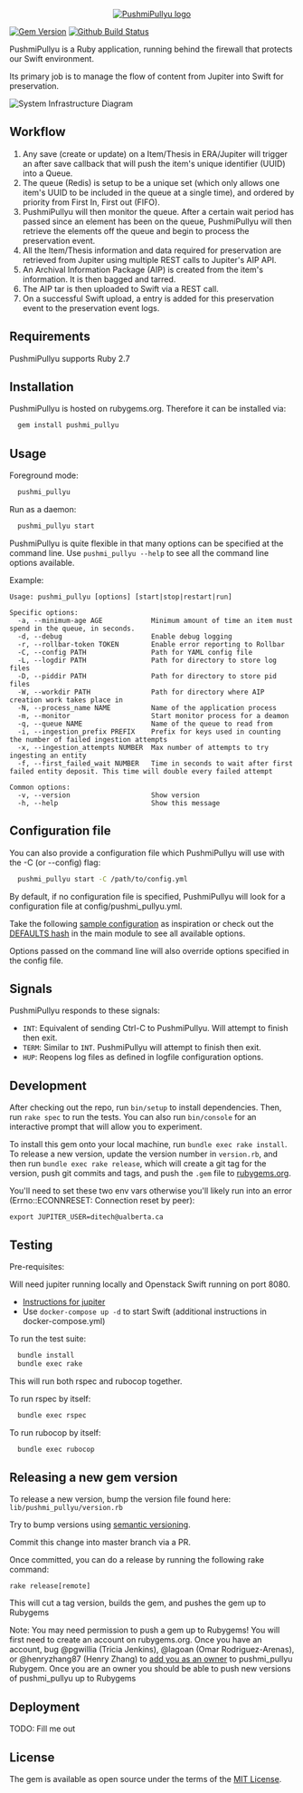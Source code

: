 <p align="center">
  <a href="https://github.com/ualbertalib/pushmi_pullyu/">
    <img src="docs/images/pushmi-pullyu.png" alt="PushmiPullyu logo">
  </a>
</p>

[![Gem Version](https://badge.fury.io/rb/pushmi_pullyu.svg)](https://rubygems.org/gems/pushmi_pullyu)
[![Github Build Status](https://github.com/ualbertalib/pushmi_pullyu/workflows/CI/badge.svg)](https://github.com/ualbertalib/pushmi_pullyu/actions)

PushmiPullyu is a Ruby application, running behind the firewall that protects our Swift environment.

Its primary job is to manage the flow of content from Jupiter into Swift for preservation.

![System Infrastructure Diagram](docs/images/system-infrastructure-diagram.png)

## Workflow

1.  Any save (create or update) on a Item/Thesis in ERA/Jupiter will trigger an after save callback that will push the item's unique identifier (UUID) into a Queue.
2. The queue (Redis) is setup to be a unique set (which only allows one item's UUID to be included in the queue at a single time), and ordered by priority from First In, First out (FIFO).
3. PushmiPullyu will then monitor the queue. After a certain wait period has passed since an element has been on the queue, PushmiPullyu will then retrieve the elements off the queue and begin to process the preservation event.
4. All the Item/Thesis information and data required for preservation are retrieved from Jupiter using multiple REST calls to Jupiter's AIP API.
5. An Archival Information Package (AIP) is created from the item's information. It is then bagged and tarred.
6. The AIP tar is then uploaded to Swift via a REST call.
7. On a successful Swift upload, a entry is added for this preservation event to the preservation event logs.


## Requirements

PushmiPullyu supports Ruby 2.7

## Installation

PushmiPullyu is hosted on rubygems.org. Therefore it can be installed via:

```bash
  gem install pushmi_pullyu
```

## Usage

Foreground mode:
```bash
  pushmi_pullyu
```

Run as a daemon:
```bash
  pushmi_pullyu start
```

PushmiPullyu is quite flexible in that many options can be specified at the command line.
Use `pushmi_pullyu --help` to see all the command line options available.

Example:

```
Usage: pushmi_pullyu [options] [start|stop|restart|run]

Specific options:
  -a, --minimum-age AGE            Minimum amount of time an item must spend in the queue, in seconds.
  -d, --debug                      Enable debug logging
  -r, --rollbar-token TOKEN        Enable error reporting to Rollbar
  -C, --config PATH                Path for YAML config file
  -L, --logdir PATH                Path for directory to store log files
  -D, --piddir PATH                Path for directory to store pid files
  -W, --workdir PATH               Path for directory where AIP creation work takes place in
  -N, --process_name NAME          Name of the application process
  -m, --monitor                    Start monitor process for a deamon
  -q, --queue NAME                 Name of the queue to read from    
  -i, --ingestion_prefix PREFIX    Prefix for keys used in counting the number of failed ingestion attempts
  -x, --ingestion_attempts NUMBER  Max number of attempts to try ingesting an entity
  -f, --first_failed_wait NUMBER   Time in seconds to wait after first failed entity deposit. This time will double every failed attempt

Common options:
  -v, --version                    Show version
  -h, --help                       Show this message
```

## Configuration file

You can also provide a configuration file which PushmiPullyu will use with the -C (or --config) flag:

```bash
  pushmi_pullyu start -C /path/to/config.yml
```

By default, if no configuration file is specified, PushmiPullyu will look for a configuration file at config/pushmi_pullyu.yml.

Take the following [sample configuration](https://github.com/ualbertalib/pushmi_pullyu/blob/master/examples/pushmi_pullyu.yml) as inspiration or check out the [DEFAULTS hash](https://github.com/ualbertalib/pushmi_pullyu/blob/master/lib/pushmi_pullyu.rb) in the main module to see all available options.

Options passed on the command line will also override options specified in the config file.

## Signals

PushmiPullyu responds to these signals:

* `INT`: Equivalent of sending Ctrl-C to PushmiPullyu. Will attempt to finish then exit.
* `TERM`: Similar to `INT`. PushmiPullyu will attempt to finish then exit.
* `HUP`: Reopens log files as defined in logfile configuration options.

## Development

After checking out the repo, run `bin/setup` to install dependencies. Then, run `rake spec` to run the tests. You can also run `bin/console` for an interactive prompt that will allow you to experiment.

To install this gem onto your local machine, run `bundle exec rake install`. To release a new version, update the version number in `version.rb`, and then run `bundle exec rake release`, which will create a git tag for the version, push git commits and tags, and push the `.gem` file to [rubygems.org](https://rubygems.org).

You'll need to set these two env vars otherwise you'll likely run into an error (Errno::ECONNRESET: Connection reset by peer):

```export JUPITER_API_KEY=3eeb395e-63b7-11ea-bc55-0242ac130003
export JUPITER_USER=ditech@ualberta.ca
```

## Testing

Pre-requisites:

Will need jupiter running locally and Openstack Swift running on port 8080.
- [Instructions for jupiter](https://github.com/ualbertalib/jupiter#docker)
- Use `docker-compose up -d` to start Swift (additional instructions in docker-compose.yml)

To run the test suite:

```bash
  bundle install
  bundle exec rake
```

This will run both rspec and rubocop together.

To run rspec by itself:

```bash
  bundle exec rspec
```
To run rubocop by itself:

```bash
  bundle exec rubocop
```
## Releasing a new gem version

To release a new version, bump the version file found here: `lib/pushmi_pullyu/version.rb`

Try to bump versions using [semantic versioning](http://semver.org/).

Commit this change into master branch via a PR.

Once committed, you can do a release by running the following rake command:

`rake release[remote]`

This will cut a tag version, builds the gem, and pushes the gem up to Rubygems

Note: You may need permission to push a gem up to Rubygems!
You will first need to create an account on rubygems.org.
Once you have an account, bug @pgwillia (Tricia Jenkins), @lagoan (Omar Rodriguez-Arenas), or @henryzhang87 (Henry Zhang) to [add you as an owner](http://guides.rubygems.org/command-reference/#gem-owner) to pushmi_pullyu Rubygem. Once you are an owner you should be able to push new versions of pushmi_pullyu up to Rubygems

## Deployment

TODO: Fill me out

## License

The gem is available as open source under the terms of the [MIT License](http://opensource.org/licenses/MIT).

